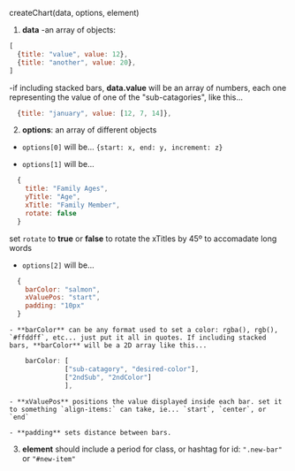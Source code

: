 createChart(data, options, element) 

1. **data**
  -an array of objects:

  ```javascript
  [
    {title: "value", value: 12},
    {title: "another", value: 20},
  ]
  ```

  -if including stacked bars, **data.value** will be an array of numbers, each one representing the value
  of one of the "sub-catagories", like this...

  ```javascript
    {title: "january", value: [12, 7, 14]},
  ```
2. **options**: an array of different objects
  * `options[0]` will be...
    `{start: x, end: y, increment: z}`
  
  * `options[1]` will be...
  ```javascript
    {
      title: "Family Ages", 
      yTitle: "Age",
      xTitle: "Family Member",
      rotate: false
    }
  ```
  set `rotate` to **true** or **false** to rotate the xTitles by 45º to accomadate long words

  * `options[2]` will be...
  ```javascript
    {
      barColor: "salmon",
      xValuePos: "start",
      padding: "10px"
    }
  ```
    - **barColor** can be any format used to set a color: rgba(), rgb(), `#ffddff`, etc... just put it all in quotes. If including stacked bars, **barColor** will be a 2D array like this...
  ```javascript
      barColor: [
                ["sub-catagory", "desired-color"],
                ["2ndSub", "2ndColor"]
                ],
  ```
    - **xValuePos** positions the value displayed inside each bar. set it to something `align-items:` can take, ie... `start`, `center`, or `end` 

    - **padding** sets distance between bars.

3. **element** should include a period for class, or hashtag for id: `".new-bar"` or `"#new-item"`
